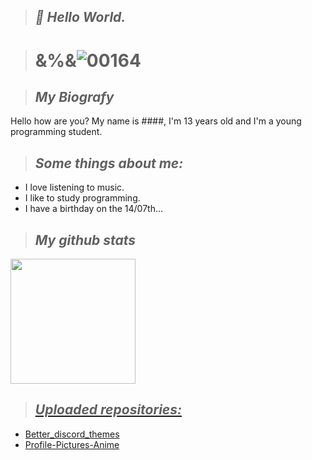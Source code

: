 > ## ***👋 Hello World.***

> # &%&![00164](https://user-images.githubusercontent.com/110054625/194781268-9250dbc7-88d2-4a49-8702-926b33635def.png)

> ## ***My Biografy***
Hello how are you? My name is ####, I'm 13 years old and I'm a young programming student.

> ## ***Some things about me:***
 
- I love listening to music.
- I like to study programming.
- I have a birthday on the 14/07th...
 
 
 > ## ***My github stats***


  <a href="https://github.com/TlkW">
  <img height="200em" src="https://github-readme-stats.vercel.app/api?username=TlkW&show_icons=true&theme=dark&include_all_commits=true&count_private=true"/>
</div>
</div>
   
 > ## ***Uploaded repositories:***
  - [Better_discord_themes](https://github.com/TlkW/Better_discord_themes)
  - [Profile-Pictures-Anime](https://https://github.com/TlkW/Profile-Pictures-Anime-)
  

